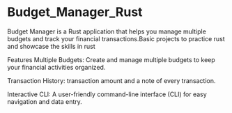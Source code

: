 # Budget_Manager_Rust
Budget Manager is a Rust application that helps you manage multiple budgets and track your financial transactions.Basic projects to practice rust and showcase the skills in rust 

Features
Multiple Budgets: Create and manage multiple budgets to keep your financial activities organized.

Transaction History: transaction amount and a note of every transaction.

Interactive CLI: A user-friendly command-line interface (CLI) for easy navigation and data entry.

